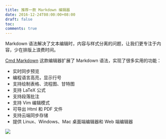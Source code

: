 ```yaml
---
title: 推荐一款 Markdown 编辑器
date: 2016-12-24T08:00:00+08:00
draft: false
toc:
comments: true
---
```



Markdown 语法解决了文本编辑时，内容与样式分离的问题，让我们更专注于内容，少在排版上浪费时间。

[Cmd Markdown](https://www.zybuluo.com/cmd/) 这款编辑器扩展了 Markdown 语法，实现了很多实用的功能：

* 实时同步预览
* 编程语言高亮，显示行号
* 支持绘制表格、流程图、甘特图
* 支持 LaTeX 公式
* 支持段落批注
* 支持 Vim 编辑模式
* 可导出 Html 和 PDF 文件
* 支持云端同步存储
* 提供 Linux、Windows、Mac 桌面端编辑器和 Web 端编辑器

![](./pics_1.png)
